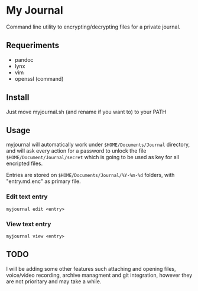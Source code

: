 # My Journal

Command line utility to encrypting/decrypting files for a private journal.

## Requeriments

* pandoc
* lynx
* vim
* openssl (command)

## Install

Just move myjournal.sh (and rename if you want to) to your PATH

## Usage

myjournal will automatically work under `$HOME/Documents/Journal` directory, and will ask every action for a password to
unlock the file `$HOME/Document/Journal/secret` which is going to be used as key for all encripted files.

Entries are stored on `$HOME/Documents/Journal/%Y-%m-%d` folders, with "entry.md.enc" as primary file.

### Edit text entry

`myjournal edit <entry>`

### View text entry

`myjournal view <entry>`

## TODO

I will be adding some other features such attaching and opening files, voice/video recording, archive managment and git integration,
however they are not prioritary and may take a while.
